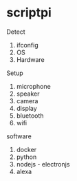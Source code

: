 # scriptpi

Detect
1. ifconfig
2. OS
3. Hardware

Setup 
1. microphone
2. speaker
3. camera
4. display
5. bluetooth 
6. wifi

software
1. docker
2. python
3. nodejs - electronjs
4. alexa

